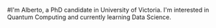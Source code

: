 #I'm Alberto, a PhD candidate in University of Victoria.
I'm interested in Quantum Computing and currently learning Data Science.

